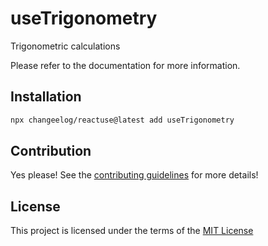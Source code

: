 # useTrigonometry

Trigonometric calculations

Please refer to the documentation for more information.

## Installation

```bash
npx changeelog/reactuse@latest add useTrigonometry
```

## Contribution

Yes please! See the [contributing guidelines](/CONTRIBUTING.md) for more details!

## License

This project is licensed under the terms of the [MIT License](/LICENSE)
